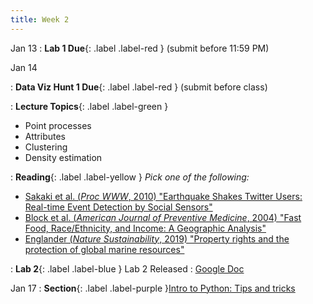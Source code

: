 ```yaml
---
title: Week 2
---
```


Jan 13
: **Lab 1 Due**{: .label .label-red } (submit before 11:59 PM)

Jan 14

: **Data Viz Hunt 1 Due**{: .label .label-red } (submit before class)

: **Lecture Topics**{: .label .label-green }
 - Point processes
 - Attributes
 - Clustering
 - Density estimation 

: **Reading**{: .label .label-yellow } 
*Pick one of the following:*
- [Sakaki et al. (*Proc WWW*, 2010) "Earthquake Shakes Twitter Users: Real-time Event Detection by Social Sensors"][1]
- [Block et al. (*American Journal of Preventive Medicine*, 2004) "Fast Food, Race/Ethnicity, and Income: A Geographic Analysis"][2]
- [Englander (*Nature Sustainability*, 2019) "Property rights and the protection of global marine resources"][3]

: **Lab 2**{: .label .label-blue } Lab 2 Released
  : [Google Doc]()


Jan 17
: **Section**{: .label .label-purple }[Intro to Python: Tips and tricks](#)


[1]: https://dl-acm-org.stanford.idm.oclc.org/doi/10.1145/1772690.1772777
[2]: https://www-sciencedirect-com.stanford.idm.oclc.org/science/article/pii/S0749379704001394
[3]: https://www-nature-com.stanford.idm.oclc.org/articles/s41893-019-0389-9
